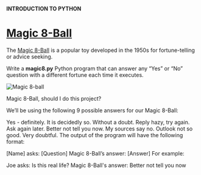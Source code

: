 #### INTRODUCTION TO PYTHON
# [Magic 8-Ball](https://www.codecademy.com/paths/build-python-web-apps-flask/tracks/flask-introduction-to-python/modules/learn-python3-control-flow/projects/python-magic-8-ball)

The [Magic 8-Ball](https://en.wikipedia.org/wiki/Magic_8-Ball)
is a popular toy developed in the 1950s for fortune-telling or advice seeking.

Write a **magic8.py** Python program that can answer any “Yes” or “No” question with a different fortune each time it executes.

![Magic 8-ball]()

Magic 8-Ball, should I do this project?

We’ll be using the following 9 possible answers for our Magic 8-Ball:

Yes - definitely.
It is decidedly so.
Without a doubt.
Reply hazy, try again.
Ask again later.
Better not tell you now.
My sources say no.
Outlook not so good.
Very doubtful.
The output of the program will have the following format:

[Name] asks: [Question]
Magic 8-Ball’s answer: [Answer]
For example:

Joe asks: Is this real life?
Magic 8-Ball's answer: Better not tell you now
